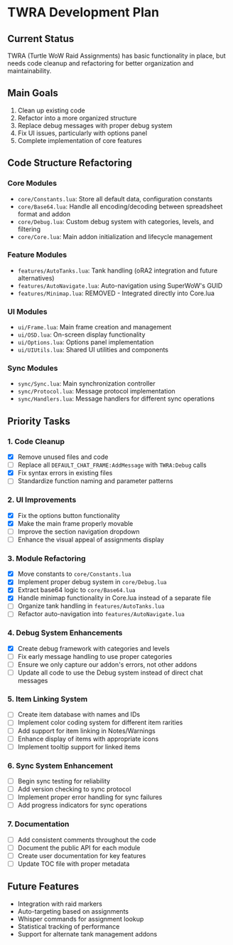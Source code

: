 # TWRA Development Plan

## Current Status
TWRA (Turtle WoW Raid Assignments) has basic functionality in place, but needs code cleanup and refactoring for better organization and maintainability.

## Main Goals
1. Clean up existing code
2. Refactor into a more organized structure
3. Replace debug messages with proper debug system
4. Fix UI issues, particularly with options panel
5. Complete implementation of core features

## Code Structure Refactoring

### Core Modules
- `core/Constants.lua`: Store all default data, configuration constants
- `core/Base64.lua`: Handle all encoding/decoding between spreadsheet format and addon
- `core/Debug.lua`: Custom debug system with categories, levels, and filtering
- `core/Core.lua`: Main addon initialization and lifecycle management

### Feature Modules
- `features/AutoTanks.lua`: Tank handling (oRA2 integration and future alternatives)
- `features/AutoNavigate.lua`: Auto-navigation using SuperWoW's GUID
- `features/Minimap.lua`: REMOVED - Integrated directly into Core.lua

### UI Modules
- `ui/Frame.lua`: Main frame creation and management
- `ui/OSD.lua`: On-screen display functionality
- `ui/Options.lua`: Options panel implementation
- `ui/UIUtils.lua`: Shared UI utilities and components

### Sync Modules
- `sync/Sync.lua`: Main synchronization controller
- `sync/Protocol.lua`: Message protocol implementation
- `sync/Handlers.lua`: Message handlers for different sync operations

## Priority Tasks

### 1. Code Cleanup
- [x] Remove unused files and code
- [ ] Replace all `DEFAULT_CHAT_FRAME:AddMessage` with `TWRA:Debug` calls
- [x] Fix syntax errors in existing files
- [ ] Standardize function naming and parameter patterns

### 2. UI Improvements
- [x] Fix the options button functionality
- [x] Make the main frame properly movable
- [ ] Improve the section navigation dropdown
- [ ] Enhance the visual appeal of assignments display

### 3. Module Refactoring
- [x] Move constants to `core/Constants.lua`
- [x] Implement proper debug system in `core/Debug.lua` 
- [x] Extract base64 logic to `core/Base64.lua`
- [x] Handle minimap functionality in Core.lua instead of a separate file
- [ ] Organize tank handling in `features/AutoTanks.lua`
- [ ] Refactor auto-navigation into `features/AutoNavigate.lua`

### 4. Debug System Enhancements
- [x] Create debug framework with categories and levels
- [ ] Fix early message handling to use proper categories
- [ ] Ensure we only capture our addon's errors, not other addons
- [ ] Update all code to use the Debug system instead of direct chat messages

### 5. Item Linking System
- [ ] Create item database with names and IDs
- [ ] Implement color coding system for different item rarities
- [ ] Add support for item linking in Notes/Warnings
- [ ] Enhance display of items with appropriate icons
- [ ] Implement tooltip support for linked items

### 6. Sync System Enhancement
- [ ] Begin sync testing for reliability
- [ ] Add version checking to sync protocol
- [ ] Implement proper error handling for sync failures
- [ ] Add progress indicators for sync operations

### 7. Documentation
- [ ] Add consistent comments throughout the code
- [ ] Document the public API for each module
- [ ] Create user documentation for key features
- [ ] Update TOC file with proper metadata

## Future Features
- Integration with raid markers
- Auto-targeting based on assignments
- Whisper commands for assignment lookup
- Statistical tracking of performance
- Support for alternate tank management addons
